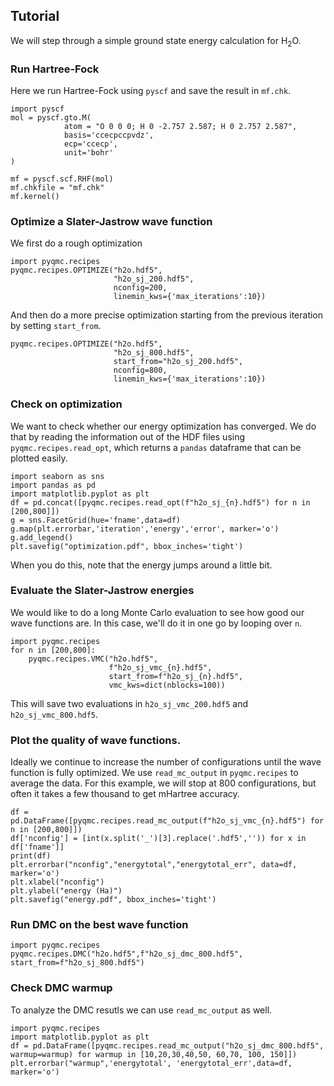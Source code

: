 Tutorial
---------------
We will step through a simple ground state energy calculation for H<sub>2</sub>O.

### Run Hartree-Fock

Here we run Hartree-Fock using `pyscf` and save the result in `mf.chk`.

```
import pyscf
mol = pyscf.gto.M(
            atom = "O 0 0 0; H 0 -2.757 2.587; H 0 2.757 2.587", 
            basis='ccecpccpvdz', 
            ecp='ccecp', 
            unit='bohr'
)

mf = pyscf.scf.RHF(mol)
mf.chkfile = "mf.chk"
mf.kernel()
```

### Optimize a Slater-Jastrow wave function

We first do a rough optimization 
```
import pyqmc.recipes
pyqmc.recipes.OPTIMIZE("h2o.hdf5",
                       "h2o_sj_200.hdf5",
                       nconfig=200, 
                       linemin_kws={'max_iterations':10})
```

And then do a more precise optimization starting from the previous iteration by setting `start_from`.
```
pyqmc.recipes.OPTIMIZE("h2o.hdf5",
                       "h2o_sj_800.hdf5", 
                       start_from="h2o_sj_200.hdf5", 
                       nconfig=800, 
                       linemin_kws={'max_iterations':10})
```

### Check on optimization
We want to check whether our energy optimization has converged. 
We do that by reading the information out of the HDF files using `pyqmc.recipes.read_opt`, which returns a `pandas` dataframe that can be plotted easily.

```
import seaborn as sns
import pandas as pd
import matplotlib.pyplot as plt
df = pd.concat([pyqmc.recipes.read_opt(f"h2o_sj_{n}.hdf5") for n in [200,800]])
g = sns.FacetGrid(hue='fname',data=df)
g.map(plt.errorbar,'iteration','energy','error', marker='o')
g.add_legend()
plt.savefig("optimization.pdf", bbox_inches='tight')
```

When you do this, note that the energy jumps around a little bit. 


### Evaluate the Slater-Jastrow energies

We would like to do a long Monte Carlo evaluation to see how good our wave functions are. 
In this case, we'll do it in one go by looping over `n`. 

```
import pyqmc.recipes
for n in [200,800]:
    pyqmc.recipes.VMC("h2o.hdf5",
                      f"h2o_sj_vmc_{n}.hdf5", 
                      start_from=f"h2o_sj_{n}.hdf5", 
                      vmc_kws=dict(nblocks=100))
```

This will save two evaluations in `h2o_sj_vmc_200.hdf5` and `h2o_sj_vmc_800.hdf5`.

### Plot the quality of wave functions.

Ideally we continue to increase the number of configurations until the wave function is fully optimized. 
We use `read_mc_output` in `pyqmc.recipes` to average the data.
For this example, we will stop at 800 configurations, but often it takes a few thousand to get mHartree accuracy.

```
df = pd.DataFrame([pyqmc.recipes.read_mc_output(f"h2o_sj_vmc_{n}.hdf5") for n in [200,800]])
df['nconfig'] = [int(x.split('_')[3].replace('.hdf5','')) for x in df['fname']]
print(df)
plt.errorbar("nconfig","energytotal","energytotal_err", data=df, marker='o')
plt.xlabel("nconfig")
plt.ylabel("energy (Ha)")
plt.savefig("energy.pdf", bbox_inches='tight')
```

### Run DMC on the best wave function

```
import pyqmc.recipes
pyqmc.recipes.DMC("h2o.hdf5",f"h2o_sj_dmc_800.hdf5", start_from=f"h2o_sj_800.hdf5")
```

### Check DMC warmup

To analyze the DMC resutls we can use `read_mc_output` as well. 

```
import pyqmc.recipes
import matplotlib.pyplot as plt
df = pd.DataFrame([pyqmc.recipes.read_mc_output("h2o_sj_dmc_800.hdf5", warmup=warmup) for warmup in [10,20,30,40,50, 60,70, 100, 150]])
plt.errorbar("warmup",'energytotal', 'energytotal_err',data=df, marker='o')
```